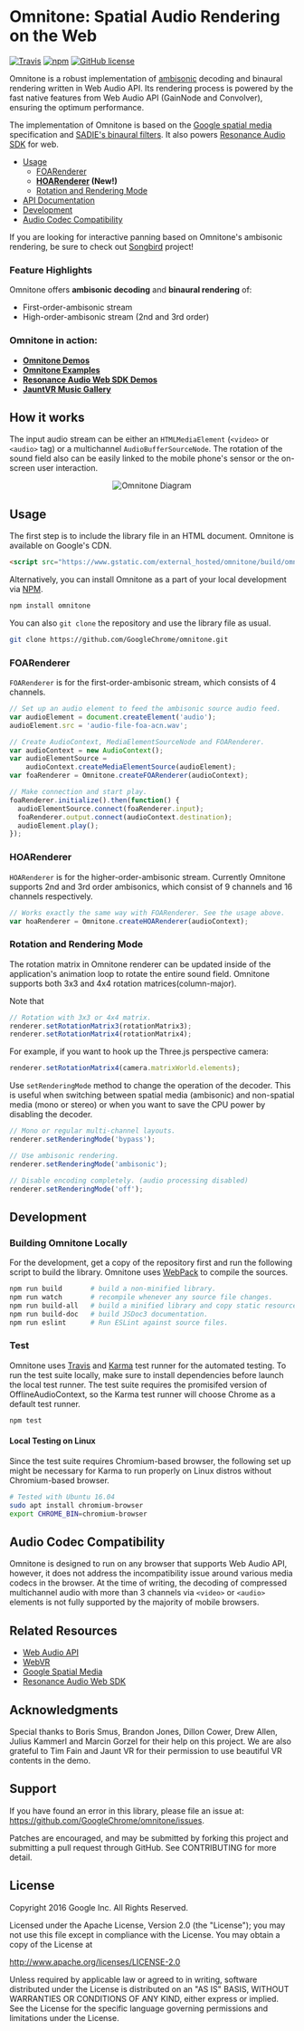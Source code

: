 # Omnitone: Spatial Audio Rendering on the Web

[![Travis](https://img.shields.io/travis/GoogleChrome/omnitone.svg)](https://travis-ci.org/GoogleChrome/omnitone) [![npm](https://img.shields.io/npm/v/omnitone.svg?colorB=4bc51d)](https://www.npmjs.com/package/omnitone) [![GitHub license](https://img.shields.io/badge/license-Apache%202-brightgreen.svg)](https://raw.githubusercontent.com/GoogleChrome/omnitone/master/LICENSE)

Omnitone is a robust implementation of [ambisonic](https://en.wikipedia.org/wiki/Ambisonics) decoding and binaural rendering written in Web Audio API. Its rendering process is powered by the fast native features from Web Audio API (GainNode and Convolver), ensuring the optimum performance.

The implementation of Omnitone is based on the [Google spatial media](https://github.com/google/spatial-media) specification and [SADIE's binaural filters](https://www.york.ac.uk/sadie-project/GoogleVRSADIE.html). It also powers [Resonance Audio SDK](https://github.com/resonance-audio/resonance-audio-web-sdk) for web.

- [Usage](#usage)
  + [FOARenderer](#foarenderer)
  + __[HOARenderer](#hoarenderer) (New!)__
  + [Rotation and Rendering Mode](#rotation-and-rendering-mode)
- [API Documentation](https://rawgit.com/GoogleChrome/omnitone/master/doc/Omnitone.html)
- [Development](#development)
- [Audio Codec Compatibility](#audio-codec-compatibility)

If you are looking for interactive panning based on Omnitone's ambisonic rendering, be sure to check out [Songbird](https://github.com/google/songbird) project!

### Feature Highlights

Omnitone offers __ambisonic decoding__ and __binaural rendering__ of:
- First-order-ambisonic stream
- High-order-ambisonic stream (2nd and 3rd order)

### Omnitone in action:

- __[Omnitone Demos](https://googlechrome.github.io/omnitone/#home)__
- __[Omnitone Examples](https://rawgit.com/GoogleChrome/omnitone/master/examples/index.html)__
- __[Resonance Audio Web SDK Demos](https://cdn.rawgit.com/resonance-audio/resonance-audio-web-sdk/master/examples/index.html)__
- __[JauntVR Music Gallery](https://www.jauntvr.com/lobby/MusicLobby)__


## How it works

The input audio stream can be either an `HTMLMediaElement` (`<video>` or `<audio>` tag) or a multichannel `AudioBufferSourceNode`. The rotation of the sound field also can be easily linked to the mobile phone's sensor or the on-screen user interaction.

<p align="center">
    <img src="https://raw.githubusercontent.com/GoogleChrome/omnitone/master/doc/diagram-omnitone.png" alt="Omnitone Diagram">
</p>


## Usage

The first step is to include the library file in an HTML document. Omnitone is available on Google's CDN.

```html
<script src="https://www.gstatic.com/external_hosted/omnitone/build/omnitone.min.js"></script>
```

Alternatively, you can install Omnitone as a part of your local development via [NPM](https://www.npmjs.com/package/omnitone).

```bash
npm install omnitone
```

You can also `git clone` the repository and use the library file as usual.

```bash
git clone https://github.com/GoogleChrome/omnitone.git
```

### FOARenderer

`FOARenderer` is for the first-order-ambisonic stream, which consists of 4 channels.

```js
// Set up an audio element to feed the ambisonic source audio feed.
var audioElement = document.createElement('audio');
audioElement.src = 'audio-file-foa-acn.wav';

// Create AudioContext, MediaElementSourceNode and FOARenderer.
var audioContext = new AudioContext();
var audioElementSource =
    audioContext.createMediaElementSource(audioElement);
var foaRenderer = Omnitone.createFOARenderer(audioContext);

// Make connection and start play.
foaRenderer.initialize().then(function() {
  audioElementSource.connect(foaRenderer.input);
  foaRenderer.output.connect(audioContext.destination);
  audioElement.play();
});
```

### HOARenderer

`HOARenderer` is for the higher-order-ambisonic stream. Currently Omnitone supports 2nd and 3rd order ambisonics, which consist of 9 channels and 16 channels respectively.

```js
// Works exactly the same way with FOARenderer. See the usage above.
var hoaRenderer = Omnitone.createHOARenderer(audioContext);
```

### Rotation and Rendering Mode

The rotation matrix in Omnitone renderer can be updated inside of the application's animation loop to rotate the entire sound field. Omnitone supports both 3x3 and 4x4 rotation matrices(column-major).

Note that 

```js
// Rotation with 3x3 or 4x4 matrix.
renderer.setRotationMatrix3(rotationMatrix3);
renderer.setRotationMatrix4(rotationMatrix4);
```

For example, if you want to hook up the Three.js perspective camera:

```js
renderer.setRotationMatrix4(camera.matrixWorld.elements);
```

Use `setRenderingMode` method to change the operation of the decoder. This is useful when switching between spatial media (ambisonic) and non-spatial media (mono or stereo) or when you want to save the CPU power by disabling the decoder.

```js
// Mono or regular multi-channel layouts.
renderer.setRenderingMode('bypass');

// Use ambisonic rendering.
renderer.setRenderingMode('ambisonic');

// Disable encoding completely. (audio processing disabled)
renderer.setRenderingMode('off');
```


## Development

### Building Omnitone Locally

For the development, get a copy of the repository first and run the following script to build the library. Omnitone uses [WebPack](https://webpack.github.io/) to compile the sources.

```bash
npm run build       # build a non-minified library.
npm run watch       # recompile whenever any source file changes.
npm run build-all   # build a minified library and copy static resources.
npm run build-doc   # build JSDoc3 documentation.
npm run eslint      # Run ESLint against source files.
```

### Test

Omnitone uses [Travis](https://travis-ci.org/) and [Karma](https://karma-runner.github.io/1.0/index.html) test runner for the automated testing.  To run the test suite locally, make sure to install dependencies before launch the local test runner. The test suite requires the promisifed version of OfflineAudioContext, so the Karma test runner will choose Chrome as a default test runner.

```bash
npm test
```

#### Local Testing on Linux

Since the test suite requires Chromium-based browser, the following set up might be necessary for Karma to run properly on Linux distros without Chromium-based browser.

```bash
# Tested with Ubuntu 16.04
sudo apt install chromium-browser
export CHROME_BIN=chromium-browser
```


## Audio Codec Compatibility

Omnitone is designed to run on any browser that supports Web Audio API, however, it does not address the incompatibility issue around various media codecs in the browser. At the time of writing, the decoding of compressed multichannel audio with more than 3 channels via `<video>` or `<audio>` elements is not fully supported by the majority of mobile browsers.


## Related Resources

* [Web Audio API](https://webaudio.github.io/web-audio-api)
* [WebVR](https://webvr.info)
* [Google Spatial Media](https://github.com/google/spatial-media)
* [Resonance Audio Web SDK](https://github.com/resonance-audio/resonance-audio-web-sdk)


## Acknowledgments

Special thanks to Boris Smus, Brandon Jones, Dillon Cower, Drew Allen, Julius Kammerl and Marcin Gorzel for their help on this project. We are also grateful to Tim Fain and Jaunt VR for their permission to use beautiful VR contents in the demo.


## Support

If you have found an error in this library, please file an issue at: https://github.com/GoogleChrome/omnitone/issues.

Patches are encouraged, and may be submitted by forking this project and submitting a pull request through GitHub. See CONTRIBUTING for more detail.


## License

Copyright 2016 Google Inc. All Rights Reserved.

Licensed under the Apache License, Version 2.0 (the "License"); you may not use this file except in compliance with the License. You may obtain a copy of the License at

http://www.apache.org/licenses/LICENSE-2.0

Unless required by applicable law or agreed to in writing, software distributed under the License is distributed on an "AS IS" BASIS, WITHOUT WARRANTIES OR CONDITIONS OF ANY KIND, either express or implied. See the License for the specific language governing permissions and limitations under the License.
